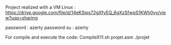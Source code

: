 Project realized with a VM Linux : https://drive.google.com/file/d/14eKSips72gXfyEQ_6gXzSfwpS1KWh0yy/view?usp=sharing

password : azerty
password su : azerty

For compile and execute the code:
	CompileX11.sh projet.asm
	./projet